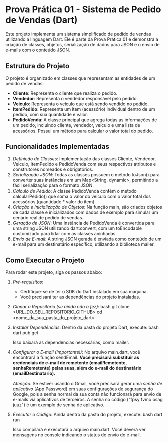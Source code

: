 # Prova Prática 01 - Sistema de Pedido de Vendas (Dart)

Este projeto implementa um sistema simplificado de pedido de vendas utilizando a linguagem Dart. Ele é parte da Prova Prática 01 e demonstra a criação de classes, objetos, serialização de dados para JSON e o envio de e-mails com o conteúdo JSON.

## Estrutura do Projeto

O projeto é organizado em classes que representam as entidades de um pedido de vendas:

* **Cliente**: Representa o cliente que realiza o pedido.
* **Vendedor**: Representa o vendedor responsável pelo pedido.
* **Veiculo**: Representa o veículo que está sendo vendido no pedido.
* **ItemPedido**: Representa um item (acessório) individual dentro de um pedido, com sua quantidade e valor.
* **PedidoVenda**: A classe principal que agrega todas as informações de um pedido, incluindo cliente, vendedor, veículo e uma lista de acessórios. Possui um método para calcular o valor total do pedido.

## Funcionalidades Implementadas

1.  *Definição de Classes*: Implementação das classes Cliente, Vendedor, Veiculo, ItemPedido e PedidoVenda com seus respectivos atributos e construtores nomeados e obrigatórios.
2.  *Serialização JSON*: Todas as classes possuem o método toJson() para converter suas instâncias em um Map<String, dynamic>, permitindo a fácil serialização para o formato JSON.
3.  *Cálculo de Pedido*: A classe PedidoVenda contém o método calcularPedido() que soma o valor do veículo com o valor total dos acessórios (quantidade * valor do item).
4.  *Criação e Inicialização de Objetos*: Na função main, são criados objetos de cada classe e inicializados com dados de exemplo para simular um cenário real de pedido de vendas.
5.  *Geração de JSON*: Uma instância de PedidoVenda é convertida para uma string JSON utilizando dart:convert, com um toEncodable customizado para lidar com as classes aninhadas.
6.  *Envio de E-mail*: A string JSON gerada é enviada como conteúdo de um e-mail para um destinatário específico, utilizando a biblioteca mailer.

## Como Executar o Projeto

Para rodar este projeto, siga os passos abaixo:

1.  *Pré-requisitos*:
    * Certifique-se de ter o SDK do Dart instalado em sua máquina.
    * Você precisará ter as dependências do projeto instaladas.

2.  *Clonar o Repositório (se ainda não o fez)*:
    bash
    git clone <URL_DO_SEU_REPOSITORIO_GITHUB>
    cd <nome_da_sua_pasta_do_projeto_dart>
    

3.  *Instalar Dependências*:
    Dentro da pasta do projeto Dart, execute:
    bash
    dart pub get
    
    Isso baixará as dependências necessárias, como mailer.

4.  *Configurar o E-mail (Importante!)*:
    No arquivo main.dart, você encontrará a função sendEmail. **Você precisará substituir as credenciais de e-mail de remetente (emailRemetente, senhaRemetente) pelas suas, além do e-mail do destinatário (emailDestinatario).**

    *Atenção:* Se estiver usando o Gmail, você precisará gerar uma *senha de aplicativo* (App Password) em suas configurações de segurança do Google, pois a senha normal da sua conta não funcionará para envio de e-mails via aplicativos de terceiros. A senha no código ("fpsy fvmo osag juuz") é um exemplo de senha de aplicativo.

5.  *Executar o Código*:
    Ainda dentro da pasta do projeto, execute:
    bash
    dart run
    
    Isso compilará e executará o arquivo main.dart. Você deverá ver mensagens no console indicando o status do envio do e-mail.
